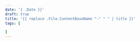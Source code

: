 ```yaml
---
date: '{ .Date }}'
draft: true
title: '{{ replace .File.ContentBaseName "-" " " | title }}'
tags: [

]
---
```

